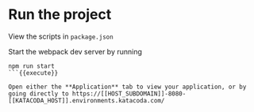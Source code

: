 # Run the project

View the scripts in `package.json`

Start the webpack dev server by running
```
npm run start
```{{execute}}

Open either the **Application** tab to view your application, or by going directly to https://[[HOST_SUBDOMAIN]]-8080-[[KATACODA_HOST]].environments.katacoda.com/
